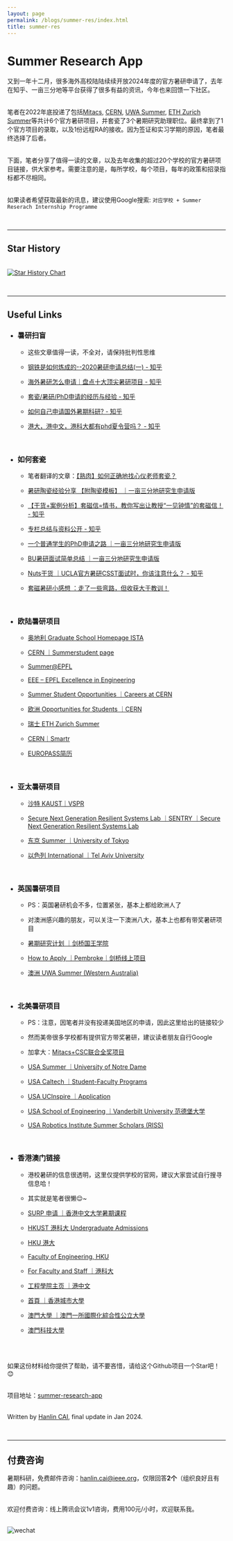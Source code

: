 ```yaml
---
layout: page
permalink: /blogs/summer-res/index.html
title: summer-res
---
```


# Summer Research App

又到一年十二月，很多海外高校陆陆续续开放2024年度的官方暑研申请了，去年在知乎、一亩三分地等平台获得了很多有益的资讯，今年也来回馈一下社区。

<br>笔者在2022年底投递了包括[Mitacs](https://www.mitacs.ca/our-programs/globalink-research-internship-students/), [CERN](https://careers.cern/students), [UWA Summer](https://www.uwa.edu.au/study/courses-and-careers/short-courses/uwa-summer-down-under), [ETH Zurich Summer](https://inf.ethz.ch/studies/summer-research-fellowship.html)等共计6个官方暑研项目，并套瓷了3个暑期研究助理职位。最终拿到了1个官方项目的录取，以及1份远程RA的接收。因为签证和实习学期的原因，笔者最终选择了后者。

<br>下面，笔者分享了值得一读的文章，以及去年收集的超过20个学校的官方暑研项目链接，供大家参考。需要注意的是，每所学校，每个项目，每年的政策和招录指标都不尽相同。

<br>如果读者希望获取最新的讯息，建议使用Google搜索: `对应学校 + Summer Reserach Internship Programme`

<br>

----

## Star History

<br>[![Star History Chart](https://api.star-history.com/svg?repos=GuangLun2000/summer-research-app&type=Date)](https://star-history.com/#GuangLun2000/summer-research-app&Date)

<br>

---

## Useful Links

- ### 暑研扫盲<br>
  
  - 这些文章值得一读，不全对，请保持批判性思维
  
  - [钢铁是如何炼成的--2020暑研申请总结(一) - 知乎](https://zhuanlan.zhihu.com/p/121826302)
  
  - [海外暑研怎么申请｜盘点十大顶尖暑研项目 - 知乎](https://zhuanlan.zhihu.com/p/468848052)
  
  - [套瓷/暑研/PhD申请的经历与经验 - 知乎](https://www.zhihu.com/column/c_1191134558375030784)
  
  - [如何自己申请国外暑期科研? - 知乎](https://www.zhihu.com/question/36545251)
  
  - [港大，港中文，港科大都有phd夏令营吗？ - 知乎](https://www.zhihu.com/question/55183214)
  
    <br>
  
- ### 如何套瓷<br>
  
  - 笔者翻译的文章：[【熟肉】如何正确地找心仪老师套瓷？](https://zhuanlan.zhihu.com/p/661528840)
  
  - [暑研陶瓷经验分享 【附陶瓷模板】 ｜一亩三分地研究生申请版](https://www.1point3acres.com/bbs/thread-496880-1-1.html)
  
  - [【干货+案例分析】套磁信=情书，教你写出让教授“一见钟情”的套磁信！ - 知乎](https://zhuanlan.zhihu.com/p/102099443)
  
  - [专栏总结与资料公开 - 知乎](https://zhuanlan.zhihu.com/p/260915034)
  
  - [一个普通学生的PhD申请之路 ｜一亩三分地研究生申请版](https://www.1point3acres.com/bbs/thread-620389-1-1.html#lastpost)
  
  - [BU暑研面试简单总结 ｜一亩三分地研究生申请版](https://www.1point3acres.com/bbs/forum.php?mod=viewthread&tid=506572&highlight=%CA%EE%D1%D0%C3%E6%CA%D4)
  
  - [Nuts干货 ｜UCLA官方暑研CSST面试时，你该注意什么？ - 知乎](https://zhuanlan.zhihu.com/p/48296188)
  
  - [套磁暑研小感想 ：走了一些弯路，但收获大于教训！](https://posts.careerengine.us/p/5dd10920b6e6e5249f82ecee)
  
    <br>
  
- ### 欧陆暑研项目<br>
  
  - [奥地利 Graduate School Homepage ISTA](https://phd.pages.ist.ac.at/isternship/)
  
  - [CERN  ｜Summerstudent page](https://summerstudent.web.cern.ch/)
  
  - [Summer@EPFL](https://summer.epfl.ch/)
  
  - [EEE – EPFL Excellence in Engineering](https://eee.epfl.ch/)
  
  - [Summer Student Opportunities  ｜Careers at CERN](https://careers.cern/summer)
  
  - [欧洲 Opportunities for Students  ｜CERN](https://careers.cern/students)
  
  - [瑞士 ETH Zurich Summer](https://inf.ethz.ch/studies/summer-research-fellowship.html)
  
  - [CERN｜Smartr](https://www.smartr.me/home)
  
  - [EUROPASS简历](https://europa.eu/europass/eportfolio/screen/profile?lang=en&profileId=638f0ba269e515062123c4cf)
  
    <br>
  
- ### 亚太暑研项目<br>
  
  - [沙特 KAUST｜VSPR](https://vsrp.kaust.edu.sa/internship/search)
  
  - [Secure Next Generation Resilient Systems Lab  ｜SENTRY  ｜Secure Next Generation Resilient Systems Lab](https://cemse.kaust.edu.sa/sentry)
  
  - [东京 Summer  ｜University of Tokyo](https://www.s.u-tokyo.ac.jp/en/utrip/apply-now/)
  
  - [以色列 International  ｜Tel Aviv University](https://international.tau.ac.il/summer_institute)
  
    <br>
  
- ### 英国暑研项目<br>
  
  - PS：英国暑研机会不多，位置紧张，基本上都给欧洲人了
  
  - 对澳洲感兴趣的朋友，可以关注一下澳洲八大，基本上也都有带奖暑研项目
  
  - [暑期研究计划  ｜剑桥国王学院](https://www.kings.cam.ac.uk/study/summer-research-programme)
  
  - [How to Apply  ｜Pembroke｜剑桥线上项目](https://www.pem.cam.ac.uk/international-programmes/pembroke-cambridge-summer-programme/how-to-apply)
  
  - [澳洲 UWA Summer (Western Australia)](https://www.uwa.edu.au/study/courses-and-careers/short-courses/uwa-summer-down-under)
  
    <br>
  
- ### 北美暑研项目<br>
  
  - PS：注意，因笔者并没有投递美国地区的申请，因此这里给出的链接较少
  
  - 然而美帝很多学校都有提供官方带奖暑研，建议读者朋友自行Google
  
  - 加拿大：[Mitacs+CSC联合全奖项目](https://www.mitacs.ca/our-programs/globalink-research-internship-students/)
  
  - [USA Summer  ｜University of Notre Dame](https://gep.nd.edu/find-a-program/summer-programs/undergraduate-research/)
  
  - [USA Caltech  ｜Student-Faculty Programs](https://sfp.caltech.edu/programs/surf/application_information)
  
  - [USA UCInspire  ｜Application](https://sites.uci.edu/ucinspire/application/)
  
  - [USA School of Engineering  ｜Vanderbilt University 范德堡大学](https://engineering.vanderbilt.edu/summer-research/index.php)
  
  - [USA Robotics Institute Summer Scholars (RISS)](https://riss.ri.cmu.edu/)
  
    <br>
  
- ### 香港澳门链接<br>
  
  - 港校暑研的信息很透明，这里仅提供学校的官网，建议大家尝试自行搜寻信息哈！
  
  - 其实就是笔者很懒😌~
  
  - [SURP 申请  ｜香港中文大学暑期课程](https://www.summer.cuhk.edu.hk/surp_app/)
  
  - [HKUST 港科大 Undergraduate Admissions](https://join.hkust.edu.hk/applyugvisiting)
  
  - [HKU 港大](https://www.hku.hk/c_index.html)
  
  - [Faculty of Engineering, HKU](https://engg.hku.hk/)
  
  - [For Faculty and Staff  ｜港科大](https://hkust.edu.hk/faculty-and-staff?cn=1)
  
  - [工程學院主页  ｜港中文](https://www.cuhk.edu.hk/chinese/faculties/engineering.html)
  
  - [首頁  ｜香港城市大學](https://www.cityu.edu.hk/zh-hk)
  
  - [澳門大學  ｜澳門一所國際化綜合性公立大學](https://www.um.edu.mo/zh-hant/)
  
  - [澳門科技大學](https://www.must.edu.mo/)
  
    <br>

<br>如果这份材料给你提供了帮助，请不要吝惜，请给这个Github项目一个Star吧！😊

<br>项目地址：[summer-research-app](https://github.com/GuangLun2000/summer-research-app)

<br>Written by [Hanlin CAI](https://smark2022.github.io/), final update in Jan 2024.

<br>

---

## 付费咨询

暑期科研，免费邮件咨询：[hanlin.cai@ieee.org](mailto:hanlin.cai@ieee.org)，仅限回答**2个**（组织良好且有趣）的问题。

<br>欢迎付费咨询：线上腾讯会议1v1咨询，费用100元/小时，欢迎联系我。

<br>![wechat](yrs.assets/wechat.png)
